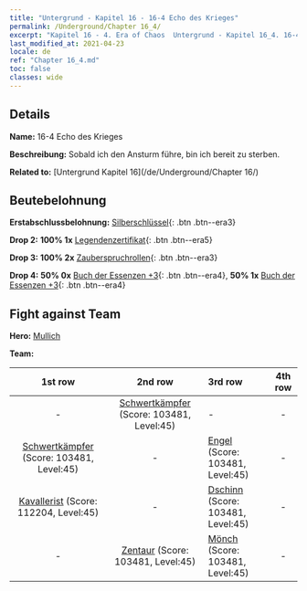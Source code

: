 ```yaml
---
title: "Untergrund - Kapitel 16 - 16-4 Echo des Krieges"
permalink: /Underground/Chapter 16_4/
excerpt: "Kapitel 16 - 4. Era of Chaos  Untergrund - Kapitel 16_4. 16-4 Echo des Krieges"
last_modified_at: 2021-04-23
locale: de
ref: "Chapter 16_4.md"
toc: false
classes: wide
---
```


## Details

 **Name:** 16-4 Echo des Krieges

 **Beschreibung:** Sobald ich den Ansturm führe, bin ich bereit zu sterben.

 **Related to:** [Untergrund Kapitel 16](/de/Underground/Chapter 16/)

## Beutebelohnung

 **Erstabschlussbelohnung:** [Silberschlüssel](/ItemsDE/con_693/){: .btn .btn--era3}

 **Drop 2:** **100% 1x** [Legendenzertifikat](/ItemsDE/mat_67/){: .btn .btn--era5}

 **Drop 3:** **100% 2x** [Zauberspruchrollen](/ItemsDE/con_694/){: .btn .btn--era3}

 **Drop 4:** **50% 0x** [Buch der Essenzen +3](/ItemsDE/mat_60/){: .btn .btn--era4}, **50% 1x** [Buch der Essenzen +3](/ItemsDE/mat_60/){: .btn .btn--era4}


## Fight against Team
 **Hero:** [Mullich](/de/heroes/Mullich/)

 **Team:**


  | 1st row | 2nd row | 3rd row | 4th row |
  |:----:|:----:|:----|:----:|
  | - | [Schwertkämpfer](/de/units/Swordsman/) (Score: 103481, Level:45)  | - | - |
  | [Schwertkämpfer](/de/units/Swordsman/) (Score: 103481, Level:45)  | - | [Engel](/de/units/Angel/) (Score: 103481, Level:45)  | - |
  | [Kavallerist](/de/units/Cavalier/) (Score: 112204, Level:45)  | - | [Dschinn](/de/units/Genie/) (Score: 103481, Level:45)  | - |
  | - | [Zentaur](/de/units/Centaur/) (Score: 103481, Level:45)  | [Mönch](/de/units/Monk/) (Score: 103481, Level:45)  | - |


